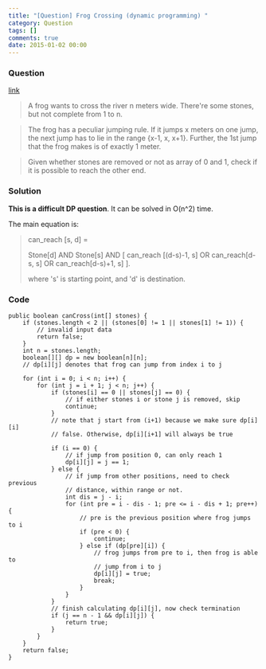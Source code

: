 ```yaml
---
title: "[Question] Frog Crossing (dynamic programming) "
category: Question
tags: []
comments: true
date: 2015-01-02 00:00
---
```



### Question

[link](https://tkramesh.wordpress.com/2011/02/15/frog-crossing-more-on-dynamic-programming-3/)

> A frog wants to cross the river n meters wide. There're some stones, but not complete from 1 to n.

> The frog has a peculiar jumping rule. If it jumps x meters on one jump, the next jump has to lie in the range {x-1, x, x+1}. Further, the 1st jump that the frog makes is of exactly 1 meter.

> Given whether stones are removed or not as array of 0 and 1, check if it is possible to reach the other end.

### Solution

**This is a difficult DP question**. It can be solved in O(n^2) time.

The main equation is:

> can_reach [s, d] =
>
> Stone[d] AND Stone[s] AND [ can_reach [(d-s)-1, s] OR can_reach[d-s, s] OR can_reach[d-s)+1, s] ].
>
> where 's' is starting point, and 'd' is destination.

### Code

    public boolean canCross(int[] stones) {
    	if (stones.length < 2 || (stones[0] != 1 || stones[1] != 1)) {
    		// invalid input data
    		return false;
    	}
    	int n = stones.length;
    	boolean[][] dp = new boolean[n][n];
    	// dp[i][j] denotes that frog can jump from index i to j

    	for (int i = 0; i < n; i++) {
    		for (int j = i + 1; j < n; j++) {
    			if (stones[i] == 0 || stones[j] == 0) {
    				// if either stones i or stone j is removed, skip
    				continue;
    			}
    			// note that j start from (i+1) because we make sure dp[i][i]
    			// false. Otherwise, dp[i][i+1] will always be true

    			if (i == 0) {
    				// if jump from position 0, can only reach 1
    				dp[i][j] = j == 1;
    			} else {
    				// if jump from other positions, need to check previous
    				// distance, within range or not.
    				int dis = j - i;
    				for (int pre = i - dis - 1; pre <= i - dis + 1; pre++) {
    					// pre is the previous position where frog jumps to i
    					if (pre < 0) {
    						continue;
    					} else if (dp[pre][i]) {
    						// frog jumps from pre to i, then frog is able to
    						// jump from i to j
    						dp[i][j] = true;
    						break;
    					}
    				}
    			}
    			// finish calculating dp[i][j], now check termination
    			if (j == n - 1 && dp[i][j]) {
    				return true;
    			}
    		}
    	}
    	return false;
    }
